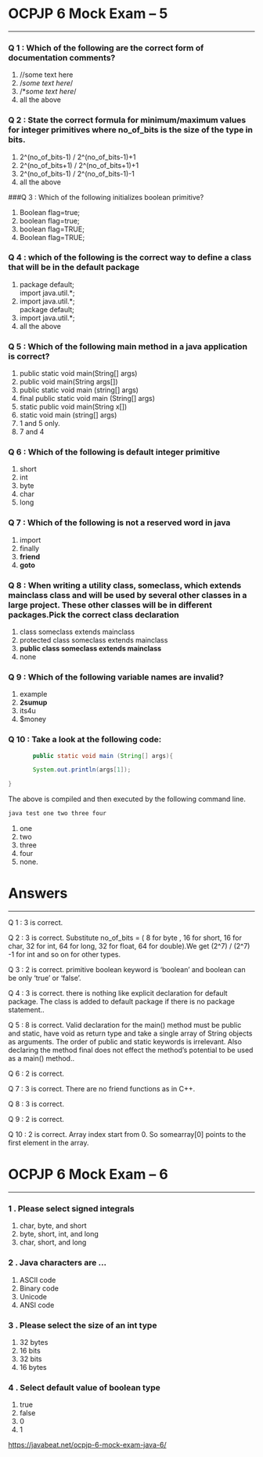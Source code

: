 # OCPJP 6 Mock Exam – 5
----
### Q 1 : Which of the following are the correct form of documentation comments?

1. //some text here
2. /*some text here*/
3. /**some text here*/
4. all the above

### Q 2 : State the correct formula for minimum/maximum values for integer primitives where no_of_bits is the size of the type in bits.

1. 2^(no_of_bits-1) / 2^(no_of_bits-1)+1
2. 2^(no_of_bits+1) / 2^(no_of_bits+1)+1
3. 2^(no_of_bits-1) / 2^(no_of_bits-1)-1
4. all the above

###Q 3 : Which of the following initializes boolean primitive?


1. Boolean flag=true;
2. boolean flag=true;
3. boolean flag=TRUE;
4. Boolean flag=TRUE;

### Q 4 : which of the following is the correct way to define a class that will be in the default package

1. package default;<br/>
import java.util.*;
2. import java.util.*;<br/>
 package default;
3. import java.util.*;
4. all the above

### Q 5 : Which of the following main method in a java application is correct?

1. public static void main(String[] args)
2. public void main(String args[])
3. public static void main (string[] args)
4. final public static void main (String[] args)
5. static public void main(String x[])
6. static void main (string[] args)
7. 1 and 5 only.
8. 7 and 4

### Q 6 : Which of the following is default integer primitive

1. short
2. int
3. byte
4. char
5. long

### Q 7 : Which of the following is not a reserved word in java
1. import
2. finally
3. **friend**
4. **goto**


### Q 8 : When writing a utility class, someclass, which extends mainclass class and will be used by several other classes in a large project. These other classes will be in different packages.Pick the correct class declaration

1. class someclass extends mainclass
2. protected class someclass extends mainclass
3. **public class someclass extends mainclass**
4. none


### Q 9 : Which of the following variable names are invalid?

1. example
2. **2sumup**
3. its4u
4. $money

### Q 10 : Take a look at the following code:

```java
       public static void main (String[] args){

       System.out.println(args[1]);

}
```
The above is compiled and then executed by the following command line.

```java
java test one two three four
```

1. one
2. two
3. three
4. four
5. none.

# Answers
----
Q 1 : 3 is correct.

Q 2 : 3 is correct. Substitute no_of_bits = ( 8 for byte , 16 for short, 16 for char, 32 for int, 64 for long, 32 for float, 64 for double).We get (2^7) / (2^7) -1 for int and so on for other types.

Q 3 : 2 is correct. primitive boolean keyword is ‘boolean’ and boolean can be only ‘true’ or ‘false’.

Q 4 : 3 is correct. there is nothing like explicit declaration for default package. The class is added to default package if there is no package statement..

Q 5 : 8 is correct. Valid declaration for the main() method must be public and static, have void as return type and take a single array of String objects as arguments. The order of public and static keywords is irrelevant. Also declaring the method final does not effect the method’s potential to be used as a main() method..

Q 6 : 2 is correct.

Q 7 : 3 is correct. There are no friend functions as in C++.

Q 8 : 3 is correct.

Q 9 : 2 is correct.

Q 10 : 2 is correct. Array index start from 0. So somearray[0] points to the first element in the array.

# OCPJP 6 Mock Exam – 6
----

### 1 . Please select signed integrals1. char, byte, and short2. byte, short, int, and long 
3. char, short, and long### 2 . Java characters are ...1. ASCII code 
2. Binary code 
3. Unicode4. ANSI code### 3 . Please select the size of an int type1. 32 bytes 
2. 16 bits 
3. 32 bits 
4. 16 bytes### 4 . Select default value of boolean type

1. true
2. false
3. 0
4. 1

https://javabeat.net/ocpjp-6-mock-exam-java-6/

### 


### 

### 


### 


### 


### 


### 

### 


### 


### 


### 


### 

### 


### 


### 


### 


### 

### 


### 


### 


### 


### 

### 


### 


### 


### 


### 

### 


### 


### 


### 


### 

### 


### 


### 


### 


### 

### 


### 


### 


### 


### 




